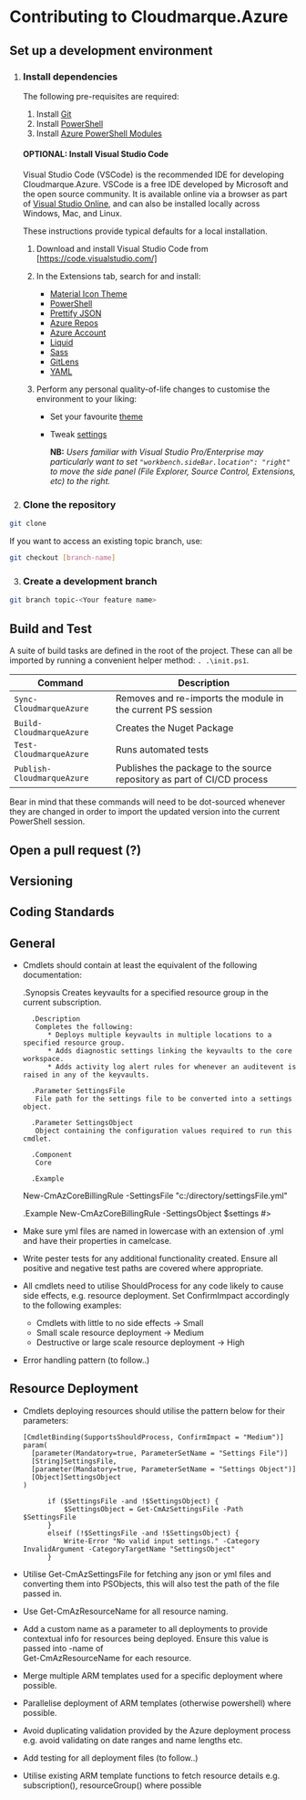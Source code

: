 # Contributing to Cloudmarque.Azure

## Set up a development environment

   1. ### Install dependencies
      The following pre-requisites are required:

      1. Install [Git](https://git-scm.com/downloads)
      2. Install [PowerShell](https://docs.microsoft.com/en-us/powershell/scripting/install/installing-powershell?view=powershell-7)
      3. Install [Azure PowerShell Modules](https://docs.microsoft.com/en-us/powershell/azure/install-az-ps)

      #### OPTIONAL: Install Visual Studio Code
      Visual Studio Code (VSCode) is the recommended IDE for developing Cloudmarque.Azure. VSCode is a free IDE developed by Microsoft and the open source community. It is available online via a browser as part of [Visual Studio Online](https://visualstudio.microsoft.com/services/visual-studio-online/), and can also be installed locally across Windows, Mac, and Linux.

      These instructions provide typical defaults for a local installation.

      1. Download and install Visual Studio Code from [https://code.visualstudio.com/]

      2. In the Extensions tab, search for and install:
         * [Material Icon Theme](https://marketplace.visualstudio.com/items?itemName=PKief.material-icon-theme)
         * [PowerShell](https://marketplace.visualstudio.com/items?itemName=ms-vscode.PowerShell)
         * [Prettify JSON](https://marketplace.visualstudio.com/items?itemName=mohsen1.prettify-json)
         * [Azure Repos](https://marketplace.visualstudio.com/items?itemName=ms-vsts.team)
         * [Azure Account](https://marketplace.visualstudio.com/items?itemName=ms-vscode.azure-account)
         * [Liquid](https://marketplace.visualstudio.com/items?itemName=sissel.shopify-liquid)
         * [Sass](https://marketplace.visualstudio.com/items?itemName=Syler.sass-indented)
         * [GitLens](https://marketplace.visualstudio.com/items?itemName=eamodio.gitlens)
         * [YAML](https://marketplace.visualstudio.com/items?itemName=redhat.vscode-yaml)

      3. Perform any personal quality-of-life changes to customise the environment to your liking:
         * Set your favourite [theme](https://code.visualstudio.com/docs/getstarted/themes)
         * Tweak [settings](https://code.visualstudio.com/docs/getstarted/settings)
         
           **NB:** _Users familiar with Visual Studio Pro/Enterprise may particularly want to set `"workbench.sideBar.location": "right"` to move the side panel (File Explorer, Source Control, Extensions, etc) to the right._

   2. ### Clone the repository

   ``` bash
   git clone 
   ```

   If you want to access an existing topic branch, use:

   ``` bash
   git checkout [branch-name]
   ```

   3. ### Create a development branch

   ``` bash
   git branch topic-<Your feature name>
   ```

## Build and Test
A suite of build tasks are defined in the root of the project. These can all be imported by running a convenient helper method: `. .\init.ps1`.

| Command                    | Description                                                             |
| -------------------------- | ----------------------------------------------------------------------- |
| `Sync-CloudmarqueAzure`    | Removes and re-imports the module in the current PS session             |
| `Build-CloudmarqueAzure`   | Creates the Nuget Package                                               |
| `Test-CloudmarqueAzure`    | Runs automated tests                                                    |
| `Publish-CloudmarqueAzure` | Publishes the package to the source repository as part of CI/CD process |

Bear in mind that these commands will need to be dot-sourced whenever they are changed in order to import the updated version into the current PowerShell session.

## Open a pull request (?)

## Versioning

## Coding Standards[]()

## General[]()
  
* Cmdlets should contain at least the equivalent of the following documentation:
        
    .Synopsis
		 Creates keyvaults for a specified resource group in the current subscription.

		.Description
		 Completes the following:
			* Deploys multiple keyvaults in multiple locations to a specified resource group.
			* Adds diagnostic settings linking the keyvaults to the core workspace.
			* Adds activity log alert rules for whenever an auditevent is raised in any of the keyvaults.

		.Parameter SettingsFile
		 File path for the settings file to be converted into a settings object.

		.Parameter SettingsObject
		 Object containing the configuration values required to run this cmdlet.

		.Component
		 Core

		.Example
   	 New-CmAzCoreBillingRule -SettingsFile "c:/directory/settingsFile.yml"

    .Example
	 	 New-CmAzCoreBillingRule -SettingsObject $settings
	#>

* Make sure yml files are named in lowercase with an extension of .yml and have their properties in camelcase.

* Write pester tests for any additional functionality created. Ensure all positive and negative test paths are covered where appropriate.

* All cmdlets need to utilise ShouldProcess for any code likely to cause side effects, e.g. resource deployment. Set ConfirmImpact accordingly to the following examples:

  * Cmdlets with little to no side effects 					-> Small
  * Small scale resource deployment 							-> Medium
  * Destructive or large scale resource deployment       -> High

* Error handling pattern (to follow..)

## Resource Deployment[]()
    
* Cmdlets deploying resources should utilise the pattern below for their parameters:
        
      [CmdletBinding(SupportsShouldProcess, ConfirmImpact = "Medium")] 
      param(
        [parameter(Mandatory=true, ParameterSetName = "Settings File")] 
        [String]SettingsFile, 
        [parameter(Mandatory=true, ParameterSetName = "Settings Object")] 
        [Object]SettingsObject 
      )
    
			if ($SettingsFile -and !$SettingsObject) {
				$SettingsObject = Get-CmAzSettingsFile -Path $SettingsFile
			}
			elseif (!$SettingsFile -and !$SettingsObject) {
				Write-Error "No valid input settings." -Category InvalidArgument -CategoryTargetName "SettingsObject"
			}

* Utilise Get-CmAzSettingsFile for fetching any json or yml files and converting them into PSObjects, this will also test the path of the file passed in.

* Use Get-CmAzResourceName for all resource naming.

* Add a custom name as a parameter to all deployments to provide contextual info for resources being deployed. Ensure this value is passed into -name of      
  Get-CmAzResourceName for each resource.

* Merge multiple ARM templates used for a specific deployment where possible.

* Parallelise deployment of ARM templates (otherwise powershell) where possible.

* Avoid duplicating validation provided by the Azure deployment process e.g. avoid validating on date ranges and name lengths etc.

* Add testing for all deployment files (to follow..)

* Utilise existing ARM template functions to fetch resource details e.g. subscription(), resourceGroup() where possible 









